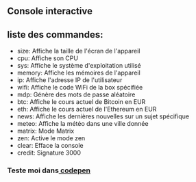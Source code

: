 <h2>Console interactive</h2>

## liste des commandes:

   - size: Affiche la taille de l'écran de l'appareil
   - cpu: Affiche son CPU
   - sys: Affiche le système d'exploitation utilisé
   - memory: Affiche les mémoires de l'appareil
   - ip: Affiche l'adresse IP de l'utilisateur
   - wifi: Affiche le code WiFi de la box spécifiée
   - mdp: Génère des mots de passe aléatoire
   - btc: Affiche le cours actuel de Bitcoin en EUR
   - eth: Affiche le cours actuel de l'Ethereum en EUR
   - news: Affiche les dernières nouvelles sur un sujet spécifique
   - meteo: Affiche la météo dans une ville donnée
   - matrix: Mode Matrix
   - zen: Active le mode zen
   - clear: Efface la console
   - credit: Signature 3000

   <h3>Teste moi dans<a href="https://codepen.io/h-lautre/full/WNareYJ"> codepen</a></h3>